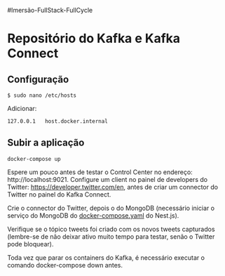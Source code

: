#Imersão-FullStack-FullCycle

# Repositório do Kafka e Kafka Connect

## Configuração

```
$ sudo nano /etc/hosts
```

Adicionar: 
```
127.0.0.1   host.docker.internal
```

## Subir a aplicação

```
docker-compose up
```

Espere um pouco antes de testar o Control Center no endereço: http://localhost:9021. Configure um client no painel de developers do Twitter: https://developer.twitter.com/en, antes de criar um connector do Twitter no painel do Kafka Connect.

Crie o connector do Twitter, depois o do MongoDB (necessário iniciar o serviço do MongoDB do [docker-compose.yaml](https://github.com/wr2net/nest-api-fullcycle6/blob/master/docker-compose.yml) do Nest.js).

Verifique se o tópico tweets foi criado com os novos tweets capturados (lembre-se de não deixar ativo muito tempo para testar, senão o Twitter pode bloquear).

Toda vez que parar os containers do Kafka, é necessário executar o comando docker-compose down antes.